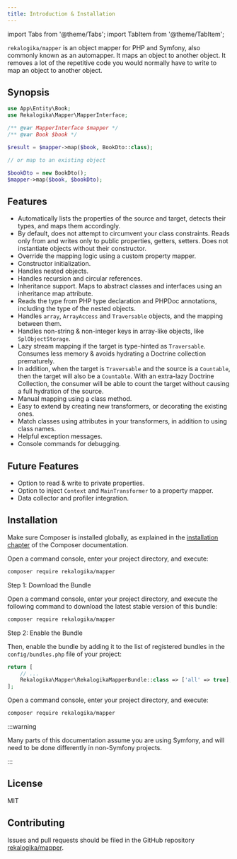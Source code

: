 ```yaml
---
title: Introduction & Installation
---
```


import Tabs from '@theme/Tabs';
import TabItem from '@theme/TabItem';

`rekalogika/mapper` is an object mapper for PHP and Symfony, also commonly known
as an automapper. It maps an object to another object. It removes a lot of the
repetitive code you would normally have to write to map an object to another
object.

## Synopsis

```php
use App\Entity\Book;
use Rekalogika\Mapper\MapperInterface;

/** @var MapperInterface $mapper */
/** @var Book $book */

$result = $mapper->map($book, BookDto::class);

// or map to an existing object

$bookDto = new BookDto();
$mapper->map($book, $bookDto);
```

## Features

* Automatically lists the properties of the source and target, detects their
  types, and maps them accordingly.
* By default, does not attempt to circumvent your class constraints. Reads only
  from and writes only to public properties, getters, setters. Does not
  instantiate objects without their constructor.
* Override the mapping logic using a custom property mapper.
* Constructor initialization.
* Handles nested objects.
* Handles recursion and circular references.
* Inheritance support. Maps to abstract classes and interfaces using an
  inheritance map attribute.
* Reads the type from PHP type declaration and PHPDoc annotations, including
  the type of the nested objects.
* Handles `array`, `ArrayAccess` and `Traversable` objects, and the mapping
  between them.
* Handles non-string & non-integer keys in array-like objects, like
  `SplObjectStorage`.
* Lazy stream mapping if the target is type-hinted as `Traversable`. Consumes
  less memory & avoids hydrating a Doctrine collection prematurely.
* In addition, when the target is `Traversable` and the source is a `Countable`,
  then the target will also be a `Countable`. With an extra-lazy Doctrine
  Collection, the consumer will be able to count the target without causing a
  full hydration of the source.
* Manual mapping using a class method.
* Easy to extend by creating new transformers, or decorating the existing ones.
* Match classes using attributes in your transformers, in addition to using
  class names.
* Helpful exception messages.
* Console commands for debugging.

## Future Features

* Option to read & write to private properties.
* Option to inject `Context` and `MainTransformer` to a property mapper.
* Data collector and profiler integration.

## Installation

Make sure Composer is installed globally, as explained in the
[installation chapter](https://getcomposer.org/doc/00-intro.md)
of the Composer documentation.

<Tabs>
<TabItem value="flex" label="With Symfony Flex">

Open a command console, enter your project directory, and execute:

```bash
composer require rekalogika/mapper
```
</TabItem>

<TabItem value="noflex" label="Without Symfony Flex">

Step 1: Download the Bundle

Open a command console, enter your project directory, and execute the
following command to download the latest stable version of this bundle:

```bash
composer require rekalogika/mapper
```

Step 2: Enable the Bundle

Then, enable the bundle by adding it to the list of registered bundles
in the `config/bundles.php` file of your project:

```php title=config/bundles.php
return [
    // ...
    Rekalogika\Mapper\RekalogikaMapperBundle::class => ['all' => true],
];
```
</TabItem>

<TabItem value="nonsymfony" label="Non-Symfony Projects">

Open a command console, enter your project directory, and execute:

```bash
composer require rekalogika/mapper
```

:::warning

Many parts of this documentation assume you are using Symfony, and will need
to be done differently in non-Symfony projects.

:::

</TabItem>
</Tabs>

## License

MIT

## Contributing

Issues and pull requests should be filed in the GitHub repository
[rekalogika/mapper](https://github.com/rekalogika/mapper).